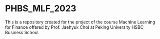 # PHBS_MLF_2023

This is a repository created for the project of the course Machine Learning for Finance offered by Prof. Jaehyuk Choi at Peking University HSBC Business School.
